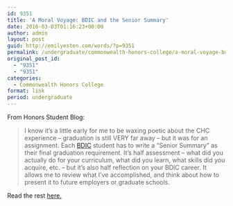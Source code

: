 ```yaml
---
id: 9351
title: 'A Moral Voyage: BDIC and the Senior Summary'
date: 2016-03-03T01:16:23+00:00
author: admin
layout: post
guid: http://emilyesten.com/words/?p=9351
permalink: /undergraduate/commonwealth-honors-college/a-moral-voyage-bdic-and-the-senior-summary/
original_post_id:
  - "9351"
  - "9351"
categories:
  - Commonwealth Honors College
format: link
period: undergraduate
---
```

From Honors Student Blog:

> I know it’s a little early for me to be waxing poetic about the CHC experience – graduation is still VERY far away – but it was for an assignment. Each [BDIC](https://www.bdic.umass.edu/) student has to write a “Senior Summary” as their final graduation requirement. It’s half assessment – what did you actually do for your curriculum, what did you learn, what skills did you acquire, etc. – but it’s also half reflection on your BDIC career. It allows me to review what I’ve accomplished, and think about how to present it to future employers or graduate schools.

Read the rest [here.](https://www.honors.umass.edu/blog/eesten/moral-voyage-bdic-and-senior-summary)
